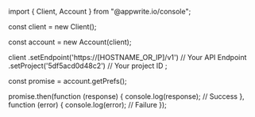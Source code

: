 import { Client, Account } from "@appwrite.io/console";

const client = new Client();

const account = new Account(client);

client
    .setEndpoint('https://[HOSTNAME_OR_IP]/v1') // Your API Endpoint
    .setProject('5df5acd0d48c2') // Your project ID
;

const promise = account.getPrefs();

promise.then(function (response) {
    console.log(response); // Success
}, function (error) {
    console.log(error); // Failure
});